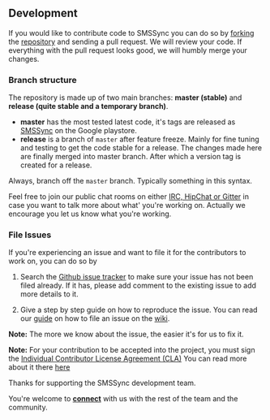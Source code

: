 ## Development

If you would like to contribute code to SMSSync you can do so by [forking](https://guides.github.com/activities/forking/) the [repository][1] and sending a pull request. We will review your code. If everything with the pull request looks good, we will humbly merge your changes.

### Branch structure

The repository is made up of two main branches: **master (stable)** and **release (quite stable and a temporary branch)**.

* **master** has the most tested latest code, it's tags are released as [SMSSync][1] on the Google playstore.
* **release** is a branch of `master` after feature freeze. Mainly for fine tuning and testing to get the code stable for a release. The changes made here are finally merged into master branch. After which a version tag is created for a release.

Always, branch off the `master` branch. Typically something in this syntax.

Feel free to join our public chat rooms on either [IRC, HipChat or Gitter][7] in case you want to talk
more about what' you're working on. Actually we encourage you let us know what you're working.

### File Issues

If you're experiencing an issue and want to file it for the contributors to work on, you can do so by

1. Search the [Github issue tracker][3] to make sure your issue has not been filed already. If it has, please add comment to the existing issue to add more details to it.

2. Give a step by step guide on how to reproduce the issue. You can read our [guide][4] on how to file an issue on the [wiki][4].

**Note:** The more we know about the issue, the easier it's for us to fix it.

**Note:** For your contribution to be accepted into the project, you must sign the [Individual Contributor License Agreement (CLA)][5] You can read more about it there [here][6]

Thanks for supporting the SMSSync development team.

You're welcome to [**connect**][7] with us with the rest of the team and the community.

[1]: https://github.com/ushahidi/SMSSync
[2]: http://list.ushahidi.com
[3]: https://github.com/ushahidi/SMSSync/issues
[4]: https://wiki.ushahidi.com/display/WIKI/Report+a+bug
[5]: https://docs.google.com/forms/d/15LyeKTOP36T5u3290o4hsmqv79v-m_s2QSmgMJXpYp8/viewform
[6]: https://wiki.ushahidi.com/display/WIKI/Licenses
[7]: http://docs.ushahidi.org/get-involved.html
